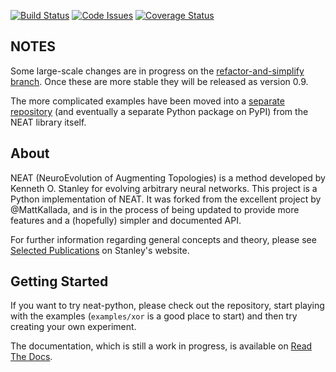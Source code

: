 [![Build Status](https://travis-ci.org/CodeReclaimers/neat-python.svg)](https://travis-ci.org/CodeReclaimers/neat-python)
[![Code Issues](https://www.quantifiedcode.com/api/v1/project/2bb1d19f57684f4589cb4700f99dd75e/badge.svg)](https://www.quantifiedcode.com/app/project/2bb1d19f57684f4589cb4700f99dd75e)
[![Coverage Status](https://coveralls.io/repos/CodeReclaimers/neat-python/badge.svg?branch=master&service=github)](https://coveralls.io/github/CodeReclaimers/neat-python?branch=master)

## NOTES ##

Some large-scale changes are in progress on the [refactor-and-simplify branch](https://github.com/CodeReclaimers/neat-python/tree/refactor-and-simplify). 
Once these are more stable they will be released as version 0.9.


The more complicated examples have been moved into a [separate repository](https://github.com/CodeReclaimers/neat-python-examples) 
(and eventually a separate Python package on PyPI) from the NEAT library 
itself.  

## About ##

NEAT (NeuroEvolution of Augmenting Topologies) is a method developed by Kenneth O. Stanley for evolving arbitrary neural 
networks. This project is a Python implementation of NEAT.  It was forked from the excellent project by @MattKallada, 
and is in the process of being updated to provide more features and a (hopefully) simpler and documented API.

For further information regarding general concepts and theory, please see [Selected Publications](http://www.cs.ucf.edu/~kstanley/#publications) on Stanley's website.


## Getting Started ##

If you want to try neat-python, please check out the repository, start playing with the examples (`examples/xor` is a good place to start) and then try creating your own experiment.

The documentation, which is still a work in progress, is available on [Read The Docs](http://neat-python.readthedocs.io).
